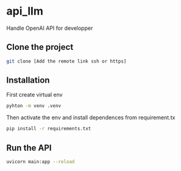 # api_llm
Handle OpenAI API for developper

## Clone the project
```bash
git clone [Add the remote link ssh or https]
```

## Installation
First create virtual env 
```bash
pyhton -m venv .venv
```

Then activate the env and install dependences from requirement.tx
```bash
pip install -r requirements.txt
```

## Run the API
```bash
uvicorn main:app --reload
```
